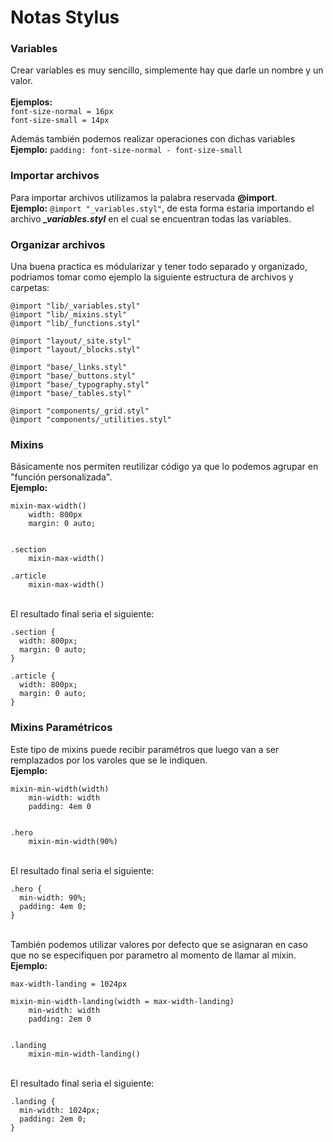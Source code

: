 # Notas Stylus #

### Variables ###
Crear variables es muy sencillo, simplemente hay que darle un nombre y un valor. <br><br>
**Ejemplos:** <br>
`font-size-normal = 16px` <br>
`font-size-small = 14px` <br>

Además también podemos realizar operaciones con dichas variables <br>
**Ejemplo:** `padding: font-size-normal - font-size-small`


### Importar archivos ###
Para importar archivos utilizamos la palabra reservada **@import**. <br>
**Ejemplo:** `@import "_variables.styl"`, de esta forma estaria importando el archivo **_\_variables.styl_** en el cual se encuentran todas las variables.


### Organizar archivos ###
Una buena practica es módularizar y tener todo separado y organizado, podriamos tomar como ejemplo la siguiente estructura de archivos y carpetas: <br>
~~~
@import "lib/_variables.styl"
@import "lib/_mixins.styl"
@import "lib/_functions.styl"

@import "layout/_site.styl"
@import "layout/_blocks.styl"

@import "base/_links.styl"
@import "base/_buttons.styl"
@import "base/_typography.styl"
@import "base/_tables.styl"

@import "components/_grid.styl"
@import "components/_utilities.styl"
~~~


### Mixins ###
Básicamente nos permiten reutilizar código ya que lo podemos agrupar en "función personalizada". <br>
**Ejemplo:** <br>
~~~
mixin-max-width()
	width: 800px
	margin: 0 auto;


.section
	mixin-max-width()

.article
	mixin-max-width()
~~~

<br>El resultado final seria el siguiente: <br>
~~~
.section {
  width: 800px;
  margin: 0 auto;
}

.article {
  width: 800px;
  margin: 0 auto;
}
~~~


### Mixins Paramétricos ###
Este tipo de mixins puede recibir paramétros que luego van a ser remplazados por los varoles que se le indiquen. <br>
**Ejemplo:** <br>
~~~
mixin-min-width(width)
	min-width: width
	padding: 4em 0


.hero
	mixin-min-width(90%)
~~~

<br>El resultado final seria el siguiente: <br>
~~~
.hero {
  min-width: 90%;
  padding: 4em 0;
}
~~~

<br>También podemos utilizar valores por defecto que se asignaran en caso que no se especifiquen por parametro al momento de llamar al mixin. <br>
**Ejemplo:** <br>
~~~
max-width-landing = 1024px

mixin-min-width-landing(width = max-width-landing)
	min-width: width
	padding: 2em 0


.landing
	mixin-min-width-landing()
~~~

<br>El resultado final seria el siguiente: <br>
~~~
.landing {
  min-width: 1024px;
  padding: 2em 0;
}
~~~
